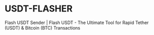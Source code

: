 # USDT-FLASHER
Flash USDT Sender | Flash USDT - The Ultimate Tool for Rapid Tether (USDT) &amp; Bitcoin (BTC) Transactions
